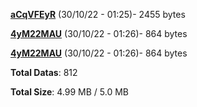 [**aCqVFEyR**](/data/aCqVFEyR.txt) (30/10/22 - 01:25)- 2455 bytes

[**4yM22MAU**](/data/4yM22MAU.txt) (30/10/22 - 01:26)- 864 bytes

[**4yM22MAU**](/data/4yM22MAU.txt) (30/10/22 - 01:26)- 864 bytes

**Total Datas**: 812

**Total Size**: 4.99 MB / 5.0 MB
